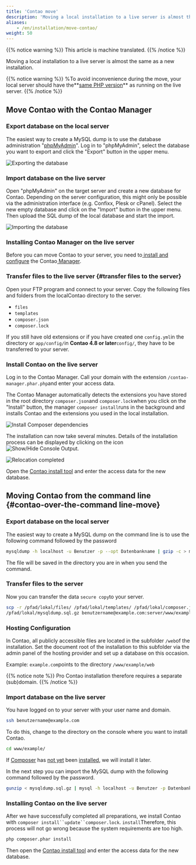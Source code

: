 ```yaml
---
title: 'Contao move'
description: 'Moving a local installation to a live server is almost the same as a new installation.'
aliases:
    - /en/installation/move-contao/
weight: 50
---
```


{{% notice warning %}}
This article is machine translated.
{{% /notice %}}

Moving a local installation to a live server is almost the same as a new installation.

{{% notice warning %}}
%To avoid inconvenience during the move, your local server should have the**[same PHP version](../systemvoraussetzungen/#mindestanforderungen-an-php)** as running on the live server.
{{% /notice %}}

## Move Contao with the Contao Manager

### Export database on the local server

The easiest way to create a MySQL dump is to use the database administration "[phpMyAdmin](https://www.phpmyadmin.net/)". Log in to "phpMyAdmin", select the database you want to export and click the "Export" button in the upper menu.

![Exporting the database](/de/installation/images/de/datenbank-exportieren.png?classes=shadow)

### Import database on the live server

Open "phpMyAdmin" on the target server and create a new database for Contao. Depending on the server configuration, this might only be possible via the administration interface (e.g. Confixx, Plesk or cPanel). Select the new empty database and click on the "Import" button in the upper menu. Then upload the SQL dump of the local database and start the import.

![Importing the database](/de/installation/images/de/datenbank-importieren.png?classes=shadow)

### Installing Contao Manager on the live server

Before you can move Contao to your server, you need to[ install and configure](../contao-manager#contao-manager-installieren) the Contao[ Manager](../contao-manager#contao-manager-installieren).

### Transfer files to the live server {#transfer files to the server}

Open your FTP program and connect to your server. Copy the following files and folders from the localContao directory to the server.

- `files`
- `templates`
- `composer.json`
- `composer.lock`

If you still have old extensions or if you have created one `config.yml`in the directory or `app/config/`in **Contao 4.8 or later**`config/`, they have to be transferred to your server.

### Install Contao on the live server

Log in to the Contao Manager. Call your domain with the extension `/contao-manager.phar.php`and enter your access data.

The Contao Manager automatically detects the extensions you have stored in the root directory `composer.json`and `composer.lock`when you click on the "Install" button, the manager `composer install`runs in the background and installs Contao and the extensions you used in the local installation.

![Install Composer dependencies](/de/installation/images/de/composer-abhaengigkeiten-installieren.png?classes=shadow)

The installation can now take several minutes. Details of the installation process can be displayed by clicking on the icon![Show/Hide Console Output](/de/icons/konsolenausgabe.png?classes=icon).

![Relocation completed](/de/installation/images/de/umzug-abgeschlossen.png?classes=shadow)

Open the [Contao install tool](../contao-installtool/) and enter the access data for the new database.

## Moving Contao from the command line {#contao-over-the-command line-move}

### Export database on the local server

The easiest way to create a MySQL dump on the command line is to use the following command followed by the password

```bash
mysqldump -h localhost -u Benutzer -p --opt Datenbankname | gzip -c > mysqldump.sql.gz
```

The file will be saved in the directory you are in when you send the command.

### Transfer files to the server

Now you can transfer the data `secure copy`to your server.

```bash
scp -r /pfad/lokal/files/ /pfad/lokal/templates/ /pfad/lokal/composer.json /pfad/lokal/composer.lock 
/pfad/lokal/mysqldump.sql.gz benutzername@example.com:server/www/example/
```

### Hosting Configuration

In Contao, all publicly accessible files are located in the subfolder `/web`of the installation. Set the document root of the installation to this subfolder via the admin panel of the hosting provider and set up a database on this occasion.

Example: `example.com`points to the directory `/www/example/web`

{{% notice note %}}
Pro Contao installation therefore requires a separate (sub)domain.
{{% /notice %}}

### Import database on the live server

You have logged on to your server with your user name and domain.

```bash
ssh benutzername@example.com
```

To do this, change to the directory on the console where you want to install Contao.

```bash
cd www/example/
```

If [Composer](../contao-installieren/#composer-installieren) has [not yet](../contao-installieren/#composer-installieren) been [installed](../contao-installieren/#composer-installieren), we will install it later.

In the next step you can import the MySQL dump with the following command followed by the password.

```bash
gunzip < mysqldump.sql.gz | mysql -h localhost -u Benutzer -p Datenbankname
```

### Installing Contao on the live server

After we have successfully completed all preparations, we install Contao with `composer install``update``composer.lock`. `install`Therefore, this process will not go wrong because the system requirements are too high.

```bash
php composer.phar install
```

Then open the [Contao install tool](../contao-installtool/) and enter the access data for the new database.
